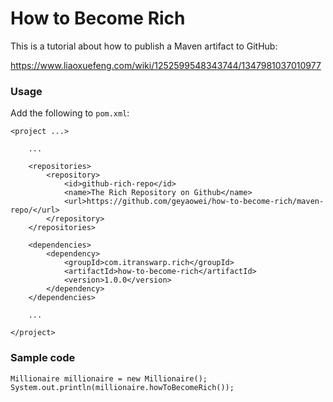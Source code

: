 # How to Become Rich

This is a tutorial about how to publish a Maven artifact to GitHub:

https://www.liaoxuefeng.com/wiki/1252599548343744/1347981037010977

### Usage

Add the following to `pom.xml`:

```
<project ...>

    ...

    <repositories>
        <repository>
            <id>github-rich-repo</id>
            <name>The Rich Repository on Github</name>
            <url>https://github.com/geyaowei/how-to-become-rich/maven-repo/</url>
        </repository>
    </repositories>

    <dependencies>
        <dependency>
            <groupId>com.itranswarp.rich</groupId>
            <artifactId>how-to-become-rich</artifactId>
            <version>1.0.0</version>
        </dependency>
    </dependencies>

    ...

</project>
```

### Sample code

```
Millionaire millionaire = new Millionaire();
System.out.println(millionaire.howToBecomeRich());
```
